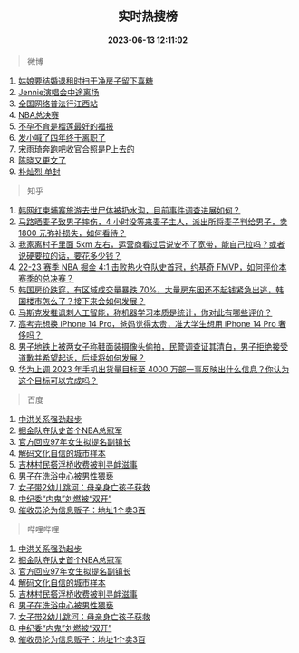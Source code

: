 <div align="center"><h2>实时热搜榜</h2><h4>2023-06-13 12:11:02</h4></div>

> 微博  

1. [姑娘要结婚退租时扫干净房子留下喜糖](https://s.weibo.com/weibo?q=%23%E5%A7%91%E5%A8%98%E8%A6%81%E7%BB%93%E5%A9%9A%E9%80%80%E7%A7%9F%E6%97%B6%E6%89%AB%E5%B9%B2%E5%87%80%E6%88%BF%E5%AD%90%E7%95%99%E4%B8%8B%E5%96%9C%E7%B3%96%23&t=31&band_rank=1&Refer=top)<br />
2. [Jennie演唱会中途离场](https://s.weibo.com/weibo?q=%23Jennie%E6%BC%94%E5%94%B1%E4%BC%9A%E4%B8%AD%E9%80%94%E7%A6%BB%E5%9C%BA%23&t=31&band_rank=2&Refer=top)<br />
3. [全国网络普法行江西站](https://s.weibo.com/weibo?q=%23%E5%85%A8%E5%9B%BD%E7%BD%91%E7%BB%9C%E6%99%AE%E6%B3%95%E8%A1%8C%E6%B1%9F%E8%A5%BF%E7%AB%99%23&t=31&band_rank=3&Refer=top)<br />
4. [NBA总决赛](https://s.weibo.com/weibo?q=NBA%E6%80%BB%E5%86%B3%E8%B5%9B&t=31&band_rank=4&Refer=top)<br />
5. [不孕不育是榴莲最好的福报](https://s.weibo.com/weibo?q=%E4%B8%8D%E5%AD%95%E4%B8%8D%E8%82%B2%E6%98%AF%E6%A6%B4%E8%8E%B2%E6%9C%80%E5%A5%BD%E7%9A%84%E7%A6%8F%E6%8A%A5&t=31&band_rank=5&Refer=top)<br />
6. [发小喊了四年终于离职了](https://s.weibo.com/weibo?q=%E5%8F%91%E5%B0%8F%E5%96%8A%E4%BA%86%E5%9B%9B%E5%B9%B4%E7%BB%88%E4%BA%8E%E7%A6%BB%E8%81%8C%E4%BA%86&t=31&band_rank=6&Refer=top)<br />
7. [宋雨琦奔跑吧收官合照是P上去的](https://s.weibo.com/weibo?q=%23%E5%AE%8B%E9%9B%A8%E7%90%A6%E5%A5%94%E8%B7%91%E5%90%A7%E6%94%B6%E5%AE%98%E5%90%88%E7%85%A7%E6%98%AFP%E4%B8%8A%E5%8E%BB%E7%9A%84%23&t=31&band_rank=7&Refer=top)<br />
8. [陈晓又更文了](https://s.weibo.com/weibo?q=%23%E9%99%88%E6%99%93%E5%8F%88%E6%9B%B4%E6%96%87%E4%BA%86%23&t=31&band_rank=8&Refer=top)<br />
9. [朴灿烈 单封](https://s.weibo.com/weibo?q=%E6%9C%B4%E7%81%BF%E7%83%88%20%E5%8D%95%E5%B0%81&t=31&band_rank=9&Refer=top)<br />

> 知乎  

1. [韩网红柬埔寨旅游去世尸体被扔水沟，目前事件调查进展如何？](https://www.zhihu.com/question/606229094)<br />
2. [马路晒麦子致男子摔伤，4 小时没等来麦子主人，派出所将麦子判给男子，卖 1800 元弥补损失，如何看待？](https://www.zhihu.com/question/606075840)<br />
3. [我家离村子里面 5km 左右，运营商看过后说安不了宽带，能自己拉吗？或者说硬要拉的话，要花多少钱？](https://www.zhihu.com/question/597026273)<br />
4. [22-23 赛季 NBA 掘金 4:1 击败热火夺队史首冠，约基奇 FMVP，如何评价本赛季的总决赛？](https://www.zhihu.com/question/606308940)<br />
5. [韩国房价跌穿，有区域成交量暴跌 70%，大量房东因还不起钱紧急出逃，韩国楼市怎么了？接下来会如何发展？](https://www.zhihu.com/question/606122248)<br />
6. [马斯克发推讽刺人工智能，称机器学习本质是统计，你对此有哪些评价？](https://www.zhihu.com/question/606172076)<br />
7. [高考完想换 iPhone 14 Pro，爸妈觉得太贵，准大学生想用 iPhone 14 Pro 奢侈吗？](https://www.zhihu.com/question/604348759)<br />
8. [男子地铁上被两女子称鞋面装摄像头偷拍，民警调查证其清白，男子拒绝接受道歉并希望起诉，后续将如何发展？](https://www.zhihu.com/question/606317343)<br />
9. [华为上调 2023 年手机出货量目标至 4000 万部一事反映出什么信息？你认为这个目标可以完成吗？](https://www.zhihu.com/question/606117335)<br />

> 百度  

1. [中洪关系强劲起步](https://www.baidu.com/s?wd=%E4%B8%AD%E6%B4%AA%E5%85%B3%E7%B3%BB%E5%BC%BA%E5%8A%B2%E8%B5%B7%E6%AD%A5&sa=fyb_news&rsv_dl=fyb_news)<br />
2. [掘金队夺队史首个NBA总冠军](https://www.baidu.com/s?wd=%E6%8E%98%E9%87%91%E9%98%9F%E5%A4%BA%E9%98%9F%E5%8F%B2%E9%A6%96%E4%B8%AANBA%E6%80%BB%E5%86%A0%E5%86%9B&sa=fyb_news&rsv_dl=fyb_news)<br />
3. [官方回应97年女生拟提名副镇长](https://www.baidu.com/s?wd=%E5%AE%98%E6%96%B9%E5%9B%9E%E5%BA%9497%E5%B9%B4%E5%A5%B3%E7%94%9F%E6%8B%9F%E6%8F%90%E5%90%8D%E5%89%AF%E9%95%87%E9%95%BF&sa=fyb_news&rsv_dl=fyb_news)<br />
4. [解码文化自信的城市样本](https://www.baidu.com/s?wd=%E8%A7%A3%E7%A0%81%E6%96%87%E5%8C%96%E8%87%AA%E4%BF%A1%E7%9A%84%E5%9F%8E%E5%B8%82%E6%A0%B7%E6%9C%AC&sa=fyb_news&rsv_dl=fyb_news)<br />
5. [吉林村民搭浮桥收费被判寻衅滋事](https://www.baidu.com/s?wd=%E5%90%89%E6%9E%97%E6%9D%91%E6%B0%91%E6%90%AD%E6%B5%AE%E6%A1%A5%E6%94%B6%E8%B4%B9%E8%A2%AB%E5%88%A4%E5%AF%BB%E8%A1%85%E6%BB%8B%E4%BA%8B&sa=fyb_news&rsv_dl=fyb_news)<br />
6. [男子在洗浴中心被男性猥亵](https://www.baidu.com/s?wd=%E7%94%B7%E5%AD%90%E5%9C%A8%E6%B4%97%E6%B5%B4%E4%B8%AD%E5%BF%83%E8%A2%AB%E7%94%B7%E6%80%A7%E7%8C%A5%E4%BA%B5&sa=fyb_news&rsv_dl=fyb_news)<br />
7. [女子带2幼儿跳河：母亲身亡孩子获救](https://www.baidu.com/s?wd=%E5%A5%B3%E5%AD%90%E5%B8%A62%E5%B9%BC%E5%84%BF%E8%B7%B3%E6%B2%B3%EF%BC%9A%E6%AF%8D%E4%BA%B2%E8%BA%AB%E4%BA%A1%E5%AD%A9%E5%AD%90%E8%8E%B7%E6%95%91&sa=fyb_news&rsv_dl=fyb_news)<br />
8. [中纪委“内鬼”刘燃被“双开”](https://www.baidu.com/s?wd=%E4%B8%AD%E7%BA%AA%E5%A7%94%E2%80%9C%E5%86%85%E9%AC%BC%E2%80%9D%E5%88%98%E7%87%83%E8%A2%AB%E2%80%9C%E5%8F%8C%E5%BC%80%E2%80%9D&sa=fyb_news&rsv_dl=fyb_news)<br />
9. [催收员沦为信息贩子：地址1个卖3百](https://www.baidu.com/s?wd=%E5%82%AC%E6%94%B6%E5%91%98%E6%B2%A6%E4%B8%BA%E4%BF%A1%E6%81%AF%E8%B4%A9%E5%AD%90%EF%BC%9A%E5%9C%B0%E5%9D%801%E4%B8%AA%E5%8D%963%E7%99%BE&sa=fyb_news&rsv_dl=fyb_news)<br />

> 哔哩哔哩  

1. [中洪关系强劲起步](https://www.baidu.com/s?wd=%E4%B8%AD%E6%B4%AA%E5%85%B3%E7%B3%BB%E5%BC%BA%E5%8A%B2%E8%B5%B7%E6%AD%A5&sa=fyb_news&rsv_dl=fyb_news)<br />
2. [掘金队夺队史首个NBA总冠军](https://www.baidu.com/s?wd=%E6%8E%98%E9%87%91%E9%98%9F%E5%A4%BA%E9%98%9F%E5%8F%B2%E9%A6%96%E4%B8%AANBA%E6%80%BB%E5%86%A0%E5%86%9B&sa=fyb_news&rsv_dl=fyb_news)<br />
3. [官方回应97年女生拟提名副镇长](https://www.baidu.com/s?wd=%E5%AE%98%E6%96%B9%E5%9B%9E%E5%BA%9497%E5%B9%B4%E5%A5%B3%E7%94%9F%E6%8B%9F%E6%8F%90%E5%90%8D%E5%89%AF%E9%95%87%E9%95%BF&sa=fyb_news&rsv_dl=fyb_news)<br />
4. [解码文化自信的城市样本](https://www.baidu.com/s?wd=%E8%A7%A3%E7%A0%81%E6%96%87%E5%8C%96%E8%87%AA%E4%BF%A1%E7%9A%84%E5%9F%8E%E5%B8%82%E6%A0%B7%E6%9C%AC&sa=fyb_news&rsv_dl=fyb_news)<br />
5. [吉林村民搭浮桥收费被判寻衅滋事](https://www.baidu.com/s?wd=%E5%90%89%E6%9E%97%E6%9D%91%E6%B0%91%E6%90%AD%E6%B5%AE%E6%A1%A5%E6%94%B6%E8%B4%B9%E8%A2%AB%E5%88%A4%E5%AF%BB%E8%A1%85%E6%BB%8B%E4%BA%8B&sa=fyb_news&rsv_dl=fyb_news)<br />
6. [男子在洗浴中心被男性猥亵](https://www.baidu.com/s?wd=%E7%94%B7%E5%AD%90%E5%9C%A8%E6%B4%97%E6%B5%B4%E4%B8%AD%E5%BF%83%E8%A2%AB%E7%94%B7%E6%80%A7%E7%8C%A5%E4%BA%B5&sa=fyb_news&rsv_dl=fyb_news)<br />
7. [女子带2幼儿跳河：母亲身亡孩子获救](https://www.baidu.com/s?wd=%E5%A5%B3%E5%AD%90%E5%B8%A62%E5%B9%BC%E5%84%BF%E8%B7%B3%E6%B2%B3%EF%BC%9A%E6%AF%8D%E4%BA%B2%E8%BA%AB%E4%BA%A1%E5%AD%A9%E5%AD%90%E8%8E%B7%E6%95%91&sa=fyb_news&rsv_dl=fyb_news)<br />
8. [中纪委“内鬼”刘燃被“双开”](https://www.baidu.com/s?wd=%E4%B8%AD%E7%BA%AA%E5%A7%94%E2%80%9C%E5%86%85%E9%AC%BC%E2%80%9D%E5%88%98%E7%87%83%E8%A2%AB%E2%80%9C%E5%8F%8C%E5%BC%80%E2%80%9D&sa=fyb_news&rsv_dl=fyb_news)<br />
9. [催收员沦为信息贩子：地址1个卖3百](https://www.baidu.com/s?wd=%E5%82%AC%E6%94%B6%E5%91%98%E6%B2%A6%E4%B8%BA%E4%BF%A1%E6%81%AF%E8%B4%A9%E5%AD%90%EF%BC%9A%E5%9C%B0%E5%9D%801%E4%B8%AA%E5%8D%963%E7%99%BE&sa=fyb_news&rsv_dl=fyb_news)<br />
